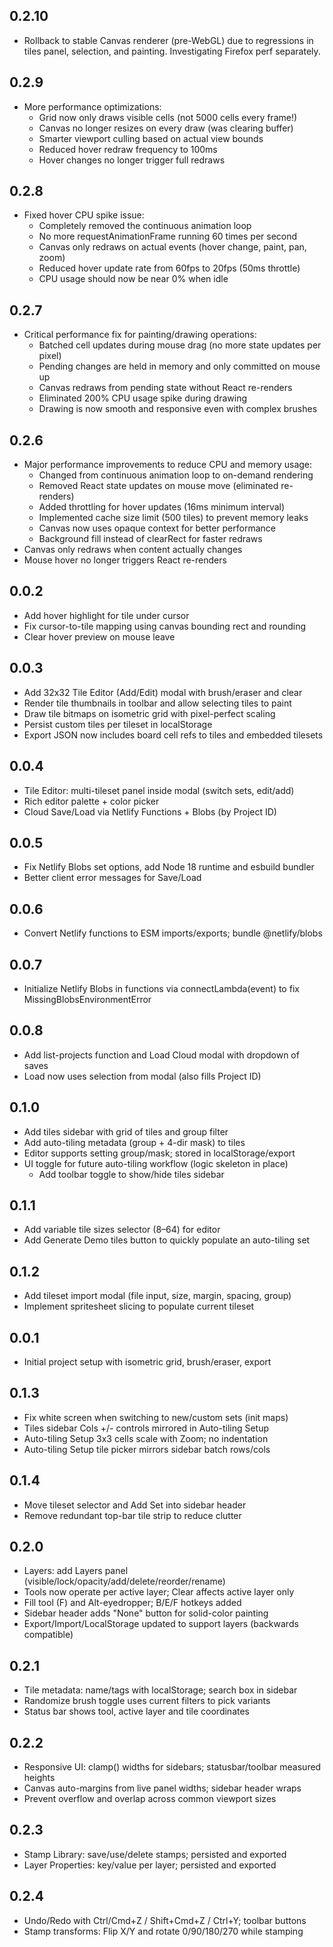 ## 0.2.10
- Rollback to stable Canvas renderer (pre-WebGL) due to regressions in tiles panel, selection, and painting. Investigating Firefox perf separately.

## 0.2.9
- More performance optimizations:
  - Grid now only draws visible cells (not 5000 cells every frame!)
  - Canvas no longer resizes on every draw (was clearing buffer)
  - Smarter viewport culling based on actual view bounds
  - Reduced hover redraw frequency to 100ms
  - Hover changes no longer trigger full redraws

## 0.2.8
- Fixed hover CPU spike issue:
  - Completely removed the continuous animation loop
  - No more requestAnimationFrame running 60 times per second
  - Canvas only redraws on actual events (hover change, paint, pan, zoom)
  - Reduced hover update rate from 60fps to 20fps (50ms throttle)
  - CPU usage should now be near 0% when idle

## 0.2.7
- Critical performance fix for painting/drawing operations:
  - Batched cell updates during mouse drag (no more state updates per pixel)
  - Pending changes are held in memory and only committed on mouse up
  - Canvas redraws from pending state without React re-renders
  - Eliminated 200% CPU usage spike during drawing
  - Drawing is now smooth and responsive even with complex brushes

## 0.2.6
- Major performance improvements to reduce CPU and memory usage:
  - Changed from continuous animation loop to on-demand rendering
  - Removed React state updates on mouse move (eliminated re-renders)
  - Added throttling for hover updates (16ms minimum interval)
  - Implemented cache size limit (500 tiles) to prevent memory leaks
  - Canvas now uses opaque context for better performance
  - Background fill instead of clearRect for faster redraws
- Canvas only redraws when content actually changes
- Mouse hover no longer triggers React re-renders

## 0.0.2
- Add hover highlight for tile under cursor
- Fix cursor-to-tile mapping using canvas bounding rect and rounding
- Clear hover preview on mouse leave

## 0.0.3
- Add 32x32 Tile Editor (Add/Edit) modal with brush/eraser and clear
- Render tile thumbnails in toolbar and allow selecting tiles to paint
- Draw tile bitmaps on isometric grid with pixel-perfect scaling
- Persist custom tiles per tileset in localStorage
- Export JSON now includes board cell refs to tiles and embedded tilesets

## 0.0.4
- Tile Editor: multi-tileset panel inside modal (switch sets, edit/add)
- Rich editor palette + color picker
- Cloud Save/Load via Netlify Functions + Blobs (by Project ID)

## 0.0.5
- Fix Netlify Blobs set options, add Node 18 runtime and esbuild bundler
- Better client error messages for Save/Load

## 0.0.6
- Convert Netlify functions to ESM imports/exports; bundle @netlify/blobs

## 0.0.7
- Initialize Netlify Blobs in functions via connectLambda(event) to fix MissingBlobsEnvironmentError

## 0.0.8
- Add list-projects function and Load Cloud modal with dropdown of saves
- Load now uses selection from modal (also fills Project ID)

## 0.1.0
- Add tiles sidebar with grid of tiles and group filter
- Add auto-tiling metadata (group + 4-dir mask) to tiles
- Editor supports setting group/mask; stored in localStorage/export
- UI toggle for future auto-tiling workflow (logic skeleton in place)
  - Add toolbar toggle to show/hide tiles sidebar

## 0.1.1
- Add variable tile sizes selector (8–64) for editor
- Add Generate Demo tiles button to quickly populate an auto-tiling set

## 0.1.2
- Add tileset import modal (file input, size, margin, spacing, group)
- Implement spritesheet slicing to populate current tileset

## 0.0.1
- Initial project setup with isometric grid, brush/eraser, export

## 0.1.3
- Fix white screen when switching to new/custom sets (init maps)
- Tiles sidebar Cols +/- controls mirrored in Auto-tiling Setup
- Auto-tiling Setup 3x3 cells scale with Zoom; no indentation
- Auto-tiling Setup tile picker mirrors sidebar batch rows/cols

## 0.1.4
- Move tileset selector and Add Set into sidebar header
- Remove redundant top-bar tile strip to reduce clutter

## 0.2.0
- Layers: add Layers panel (visible/lock/opacity/add/delete/reorder/rename)
- Tools now operate per active layer; Clear affects active layer only
- Fill tool (F) and Alt-eyedropper; B/E/F hotkeys added
- Sidebar header adds "None" button for solid-color painting
- Export/Import/LocalStorage updated to support layers (backwards compatible)

## 0.2.1
- Tile metadata: name/tags with localStorage; search box in sidebar
- Randomize brush toggle uses current filters to pick variants
- Status bar shows tool, active layer and tile coordinates

## 0.2.2
- Responsive UI: clamp() widths for sidebars; statusbar/toolbar measured heights
- Canvas auto-margins from live panel widths; sidebar header wraps
- Prevent overflow and overlap across common viewport sizes

## 0.2.3
- Stamp Library: save/use/delete stamps; persisted and exported
- Layer Properties: key/value per layer; persisted and exported

## 0.2.4
- Undo/Redo with Ctrl/Cmd+Z / Shift+Cmd+Z / Ctrl+Y; toolbar buttons
- Stamp transforms: Flip X/Y and rotate 0/90/180/270 while stamping

